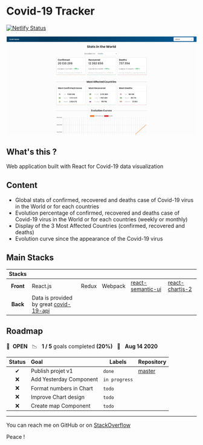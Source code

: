# Covid-19 Tracker

[![Netlify Status](https://api.netlify.com/api/v1/badges/bd5bd5b5-b5c9-4a78-aa26-703b1ab0310b/deploy-status)](https://app.netlify.com/sites/covid-trackerz/deploys)

![alt Gif du projet InspiQuotesv2](src/public/assets/img/covid-tracker.png)

## What's this ?
Web application built with React for Covid-19 data visualization

## Content
* Global stats of confirmed, recovered and deaths case of Covid-19 virus in the World or for each countries
* Evolution percentage of confirmed, recovered and deaths case of Covid-19 virus in the World or for each countries (weekly or monthly)
* Display of the 3 Most Affected Countries (confirmed, recovered and deaths)
* Evolution curve since the appearance of the Covid-19 virus

## Main Stacks
| Stacks    |            |          |         |                                                     |                                                                         |
|:---------:|:-----------|----------|-------|-------------------------------------------------------|-------------------------------------------------------------------------|
| **Front** | React.js   | Redux    | Webpack | [react-semantic-ui](https://react.semantic-ui.com/) |[react-chartjs-2](https://github.com/jerairrest/react-chartjs-2)         |
| **Back**  | Data is provided by great [covid-19-api](https://github.com/mathdroid/covid-19-api)   |

## Roadmap

🚀 &nbsp;**OPEN** &nbsp;&nbsp;📉 &nbsp;&nbsp;**1 / 5** goals completed **(20%)** &nbsp;&nbsp;📅 &nbsp;&nbsp;**Aug 14 2020**

| Status | Goal | Labels | Repository |
| :---: | :--- | --- | --- |
| ✔  | Publish projet v1         | `done`        | [master](https://github.com/MkDs17/CovidTracker/tree/master) |
| ❌ | Add Yesterday Component   | `in progress` |                                                              |
| ❌ | Format numbers in Chart   | `todo`        |                                                              |
| ❌ | Improve Chart design      | `todo`        |                                                              |
| ❌ | Create map Component      | `todo`        |                                                              |

----------------

You can reach me on GitHub or on [StackOverflow](https://stackoverflow.com/users/13077371/mkds17)

Peace ! 

